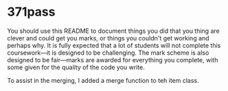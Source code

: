 # 371pass

You should use this README to document things you did that you thing are clever and could get you marks, or things you couldn't get working and perhaps why. It is fully expected that a lot of students will not complete this coursework—it is designed to be challenging. The mark scheme is also designed to be fair—marks are awarded for everything you complete, with some given for the quality of the code you write.

To assist in the merging, I added a merge function to teh item class.